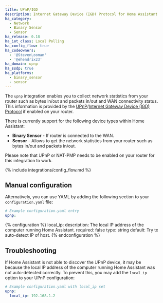```yaml
---
title: UPnP/IGD
description: Internet Gateway Device (IGD) Protocol for Home Assistant.
ha_category:
  - Network
  - Binary Sensor
  - Sensor
ha_release: 0.18
ha_iot_class: Local Polling
ha_config_flow: true
ha_codeowners:
  - '@StevenLooman'
  - '@ehendrix23'
ha_domain: upnp
ha_ssdp: true
ha_platforms:
  - binary_sensor
  - sensor
---
```


The `upnp` integration enables you to collect network statistics from your router such as bytes in/out and packets in/out and WAN connectivity status. This information is provided by the [UPnP](https://en.wikipedia.org/wiki/Universal_Plug_and_Play)/[Internet Gateway Device (IGD) Protocol](https://en.wikipedia.org/wiki/Internet_Gateway_Device_Protocol) if enabled on your router.

There is currently support for the following device types within Home Assistant:

- **Binary Sensor** - If router is connected to the WAN.
- **Sensor** - Allows to get the network statistics from your router such as bytes in/out and packets in/out.

Please note that UPnP or NAT-PMP needs to be enabled on your router for this integration to work.

{% include integrations/config_flow.md %}

## Manual configuration 

Alternatively, you can use YAML by adding the following section to your `configuration.yaml` file:

```yaml
# Example configuration.yaml entry
upnp:
```

{% configuration %}
local_ip:
  description: The local IP address of the computer running Home Assistant.
  required: false
  type: string
  default: Try to auto-detect IP of host.
{% endconfiguration %}

## Troubleshooting

If Home Assistant is not able to discover the UPnP device, it may be because the local IP address of the computer running Home Assistant was not auto-detected correctly. To prevent this, you may add the `local_ip` option to your UPnP configuration:

```yaml
# Example configuration.yaml with local_ip set
upnp:
  local_ip: 192.168.1.2
```
